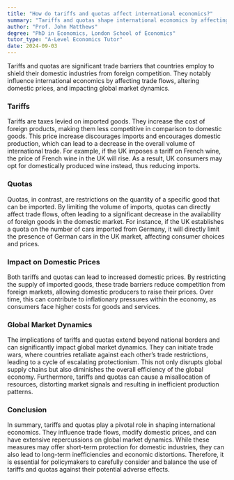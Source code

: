 ```yaml
---
title: "How do tariffs and quotas affect international economics?"
summary: "Tariffs and quotas shape international economics by affecting trade flows, changing domestic prices, and influencing global market dynamics."
author: "Prof. John Matthews"
degree: "PhD in Economics, London School of Economics"
tutor_type: "A-Level Economics Tutor"
date: 2024-09-03
---
```


Tariffs and quotas are significant trade barriers that countries employ to shield their domestic industries from foreign competition. They notably influence international economics by affecting trade flows, altering domestic prices, and impacting global market dynamics.

### Tariffs

Tariffs are taxes levied on imported goods. They increase the cost of foreign products, making them less competitive in comparison to domestic goods. This price increase discourages imports and encourages domestic production, which can lead to a decrease in the overall volume of international trade. For example, if the UK imposes a tariff on French wine, the price of French wine in the UK will rise. As a result, UK consumers may opt for domestically produced wine instead, thus reducing imports.

### Quotas

Quotas, in contrast, are restrictions on the quantity of a specific good that can be imported. By limiting the volume of imports, quotas can directly affect trade flows, often leading to a significant decrease in the availability of foreign goods in the domestic market. For instance, if the UK establishes a quota on the number of cars imported from Germany, it will directly limit the presence of German cars in the UK market, affecting consumer choices and prices.

### Impact on Domestic Prices

Both tariffs and quotas can lead to increased domestic prices. By restricting the supply of imported goods, these trade barriers reduce competition from foreign markets, allowing domestic producers to raise their prices. Over time, this can contribute to inflationary pressures within the economy, as consumers face higher costs for goods and services.

### Global Market Dynamics

The implications of tariffs and quotas extend beyond national borders and can significantly impact global market dynamics. They can initiate trade wars, where countries retaliate against each other’s trade restrictions, leading to a cycle of escalating protectionism. This not only disrupts global supply chains but also diminishes the overall efficiency of the global economy. Furthermore, tariffs and quotas can cause a misallocation of resources, distorting market signals and resulting in inefficient production patterns.

### Conclusion

In summary, tariffs and quotas play a pivotal role in shaping international economics. They influence trade flows, modify domestic prices, and can have extensive repercussions on global market dynamics. While these measures may offer short-term protection for domestic industries, they can also lead to long-term inefficiencies and economic distortions. Therefore, it is essential for policymakers to carefully consider and balance the use of tariffs and quotas against their potential adverse effects.
    